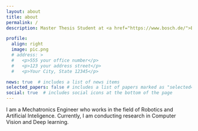 ```yaml
---
layout: about
title: about
permalink: /
description: Master Thesis Student at <a href="https://www.bosch.de/">BOSCH</a> and the <a href="https://www.uni-stuttgart.de/en/">University of Stuttgart</a>.

profile:
  align: right
  image: pic.png
  # address: >
  #   <p>555 your office number</p>
  #   <p>123 your address street</p>
  #   <p>Your City, State 12345</p>

news: true  # includes a list of news items
selected_papers: false # includes a list of papers marked as "selected={true}"
social: true  # includes social icons at the bottom of the page
---
```


I am a Mechatronics Engineer who works in the field of Robotics and Artificial Inteligence. Currently, I am conducting research in Computer Vision and Deep learning.
